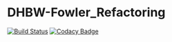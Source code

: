 # DHBW-Fowler_Refactoring

[![Build Status](https://travis-ci.org/Kucki99/DHBW-Fowler_Refactoring.svg?branch=master)](https://travis-ci.org/Kucki99/DHBW-Fowler_Refactoring)
[![Codacy Badge](https://api.codacy.com/project/badge/Grade/a220ada34a0f4cbdaaf090c136e60607)](https://www.codacy.com/app/Kucki99/DHBW-Fowler_Refactoring?utm_source=github.com&amp;utm_medium=referral&amp;utm_content=Kucki99/DHBW-Fowler_Refactoring&amp;utm_campaign=Badge_Grade)
